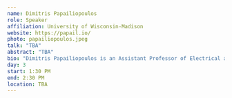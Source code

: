 ```yaml
---
name: Dimitris Papailiopoulos
role: Speaker
affiliation: University of Wisconsin-Madison
website: https://papail.io/
photo: papailiopoulos.jpeg
talk: "TBA"
abstract: "TBA"
bio: "Dimitris Papailiopoulos is an Assistant Professor of Electrical and Computer Engineering at the University of Wisconsin-Madison, a faculty fellow of the Grainger Institute for Engineering, and a faculty affiliate at the Wisconsin Institute for Discovery. His research interests span machine learning, information theory, and distributed systems, with a current focus on efficient large-scale training algorithms and coding-theoretic techniques for robust machine learning. Between 2014 and 2016, Dimitris was a postdoctoral researcher at UC Berkeley and a member of the AMPLab. He earned his Ph.D. in ECE from UT Austin in 2014, under the supervision of Alex Dimakis. In 2007 he received his ECE Diploma and in 2009 his M.Sc. degree from the Technical University of Crete, in Greece. Dimitris is a recipient of the NSF CAREER Award (2019), two Sony Faculty Innovation Awards (2019 and 2020), a joint IEEE ComSoc/ITSoc Best Paper Award (2020), an IEEE Signal Processing Society, Young Author Best Paper Award (2015), the Vilas Associate Award (2021), the Emil Steiger Distinguished Teaching Award (2021), and the Benjamin Smith Reynolds Award for Excellence in Teaching (2019). In 2018, he co-founded MLSys, a new conference that targets research at the intersection of machine learning and systems. In 2018 and 2020 he was program co-chair for MLSys, and in 2019 he co-chaired the 3rd Midwest Machine Learning Symposium."
day: 3
start: 1:30 PM
end: 2:30 PM
location: TBA
---
```

